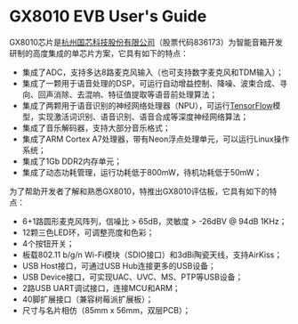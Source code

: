 # GX8010 EVB User's Guide

GX8010芯片是[杭州国芯科技股份有限公司](http://www.nationalchip.com/)（股票代码836173）为智能音箱开发研制的高度集成的单芯片方案，它具有如下的特点：

* 集成了ADC，支持多达8路麦克风输入（也可支持数字麦克风和TDM输入）；
* 集成了一颗用于语音处理的DSP，可运行自动增益控制、降噪、波束合成、寻向、回声消除、去混响、特征值提取等语音前处理算法；
* 集成了两颗用于语音识别的神经网络处理器（NPU），可运行[TensorFlow](https://www.tensorflow.org/)模型，实现激活词识别、语音识别、语音合成等深度神经网络算法；
* 集成了音乐解码器，支持大部分音乐格式；
* 集成了ARM Cortex A7处理器，带有Neon浮点处理单元，可以运行Linux操作系统；
* 集成了1Gb DDR2内存单元；
* 集成了动态功耗管理，运行功耗低于800mW，待机功耗低于50mW；

为了帮助开发者了解和熟悉GX8010，特推出GX8010评估板，它具有如下的特点：

* 6+1路圆形麦克风阵列，信噪比 &gt; 65dB，灵敏度 &gt; -26dBV @ 94dB 1KHz；
* 12颗三色LED环，可调整亮度和色彩；
* 4个按钮开关；
* 板载802.11 b/g/n Wi-Fi模块（SDIO接口）和3dBi陶瓷天线，支持AirKiss；
* USB Host接口，可通过USB Hub连接更多的USB设备；
* USB Device接口，可实现UAC、UVC、MS、PTP等USB设备；
* 2路USB UART调试接口，连接MCU和ARM；
* 40脚扩展接口（兼容树莓派扩展板）；
* 尺寸与名片相仿（85mm x 56mm，双层PCB）；



